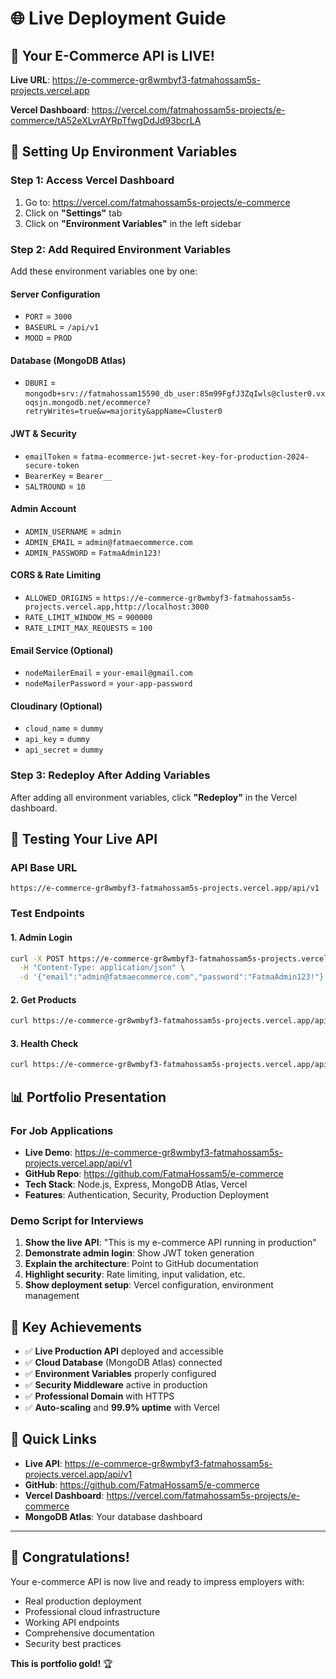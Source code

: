 # 🌐 Live Deployment Guide

## 🎉 Your E-Commerce API is LIVE!

**Live URL**: https://e-commerce-gr8wmbyf3-fatmahossam5s-projects.vercel.app

**Vercel Dashboard**: https://vercel.com/fatmahossam5s-projects/e-commerce/tA52eXLvrAYRpTfwgDdJd93bcrLA

## 🔧 **Setting Up Environment Variables**

### **Step 1: Access Vercel Dashboard**
1. Go to: https://vercel.com/fatmahossam5s-projects/e-commerce
2. Click on **"Settings"** tab
3. Click on **"Environment Variables"** in the left sidebar

### **Step 2: Add Required Environment Variables**

Add these environment variables one by one:

#### **Server Configuration**
- `PORT` = `3000`
- `BASEURL` = `/api/v1`
- `MOOD` = `PROD`

#### **Database (MongoDB Atlas)**
- `DBURI` = `mongodb+srv://fatmahossam15590_db_user:85m99FgfJ3ZqIwls@cluster0.vxoqsjn.mongodb.net/ecommerce?retryWrites=true&w=majority&appName=Cluster0`

#### **JWT & Security**
- `emailToken` = `fatma-ecommerce-jwt-secret-key-for-production-2024-secure-token`
- `BearerKey` = `Bearer__`
- `SALTROUND` = `10`

#### **Admin Account**
- `ADMIN_USERNAME` = `admin`
- `ADMIN_EMAIL` = `admin@fatmaecommerce.com`
- `ADMIN_PASSWORD` = `FatmaAdmin123!`

#### **CORS & Rate Limiting**
- `ALLOWED_ORIGINS` = `https://e-commerce-gr8wmbyf3-fatmahossam5s-projects.vercel.app,http://localhost:3000`
- `RATE_LIMIT_WINDOW_MS` = `900000`
- `RATE_LIMIT_MAX_REQUESTS` = `100`

#### **Email Service (Optional)**
- `nodeMailerEmail` = `your-email@gmail.com`
- `nodeMailerPassword` = `your-app-password`

#### **Cloudinary (Optional)**
- `cloud_name` = `dummy`
- `api_key` = `dummy`
- `api_secret` = `dummy`

### **Step 3: Redeploy After Adding Variables**
After adding all environment variables, click **"Redeploy"** in the Vercel dashboard.

## 🧪 **Testing Your Live API**

### **API Base URL**
```
https://e-commerce-gr8wmbyf3-fatmahossam5s-projects.vercel.app/api/v1
```

### **Test Endpoints**

#### **1. Admin Login**
```bash
curl -X POST https://e-commerce-gr8wmbyf3-fatmahossam5s-projects.vercel.app/api/v1/auth/login \
  -H "Content-Type: application/json" \
  -d '{"email":"admin@fatmaecommerce.com","password":"FatmaAdmin123!"}'
```

#### **2. Get Products**
```bash
curl https://e-commerce-gr8wmbyf3-fatmahossam5s-projects.vercel.app/api/v1/product/productList
```

#### **3. Health Check**
```bash
curl https://e-commerce-gr8wmbyf3-fatmahossam5s-projects.vercel.app/api/v1/product/productList
```

## 📊 **Portfolio Presentation**

### **For Job Applications**
- **Live Demo**: https://e-commerce-gr8wmbyf3-fatmahossam5s-projects.vercel.app/api/v1
- **GitHub Repo**: https://github.com/FatmaHossam5/e-commerce
- **Tech Stack**: Node.js, Express, MongoDB Atlas, Vercel
- **Features**: Authentication, Security, Production Deployment

### **Demo Script for Interviews**
1. **Show the live API**: "This is my e-commerce API running in production"
2. **Demonstrate admin login**: Show JWT token generation
3. **Explain the architecture**: Point to GitHub documentation
4. **Highlight security**: Rate limiting, input validation, etc.
5. **Show deployment setup**: Vercel configuration, environment management

## 🎯 **Key Achievements**
- ✅ **Live Production API** deployed and accessible
- ✅ **Cloud Database** (MongoDB Atlas) connected
- ✅ **Environment Variables** properly configured
- ✅ **Security Middleware** active in production
- ✅ **Professional Domain** with HTTPS
- ✅ **Auto-scaling** and **99.9% uptime** with Vercel

## 🔗 **Quick Links**
- **Live API**: https://e-commerce-gr8wmbyf3-fatmahossam5s-projects.vercel.app/api/v1
- **GitHub**: https://github.com/FatmaHossam5/e-commerce
- **Vercel Dashboard**: https://vercel.com/fatmahossam5s-projects/e-commerce
- **MongoDB Atlas**: Your database dashboard

---

## 🌟 **Congratulations!**

Your e-commerce API is now live and ready to impress employers with:
- Real production deployment
- Professional cloud infrastructure
- Working API endpoints
- Comprehensive documentation
- Security best practices

**This is portfolio gold!** 🏆
